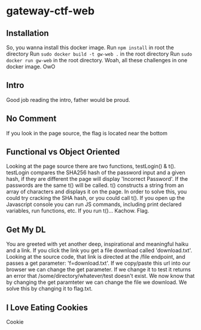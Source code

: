 # gateway-ctf-web

## Installation
So, you wanna install this docker image.
Run `npm install` in root the directory
Run `sudo docker build -t gw-web .` in the root directory
Run `sudo docker run gw-web` in the root directory. 
Woah, all these challenges in one docker image. OwO

## Intro
Good job reading the intro, father would be proud.

## No Comment
If you look in the page source, the flag is located near the bottom

## Functional vs Object Oriented
Looking at the page source there are two functions, testLogin() & t(). testLogin compares the SHA256 hash of the password input and a given hash, if they are different the page will display 'Incorrect Password'. If the passwords are the same t() will be called. t() constructs a string from an array of characters and displays it on the page. In order to solve this, you could try cracking the SHA hash, or you could call t(). If you open up the Javascript console you can run JS commands, including print declared variables, run functions, etc. If you run t()... Kachow. Flag.

## Get My DL
You are greeted with yet another deep, inspirational and meaningful haiku and a link. If you click the link you get a file download called 'download.txt'. Looking at the source code, that link is directed at the /file endpoint, and passes a get parameter: 'f=download.txt'. If we copy/paste this url into our browser we can change the get parameter. If we change it to test it returns an error that /some/directory/whatever/test doesn't exist. We now know that by changing the get paramteter we can change the file we download. We solve this by changing it to flag.txt.

## I Love Eating Cookies
Cookie
